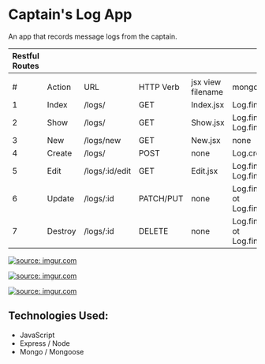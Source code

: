 # Captain's Log App

An app that records message logs from the captain. 


| Restful Routes |  |  |  |  |  |
| ---- | ---- | ---- | ---- | ---- | ---- |
|  |  |  |  |  |  |
| # | Action | URL | HTTP Verb | jsx view filename | mongoose method |
| 1 | Index | /logs/ | GET | Index.jsx | Log.find() |
| 2 | Show | /logs/ | GET | Show.jsx | Log.findOne ot Log.findById |
| 3 | New | /logs/new | GET | New.jsx | none |
| 4 | Create | /logs/ | POST | none | Log.create(req.body) |
| 5 | Edit | /logs/:id/edit | GET | Edit.jsx | Log.findOne ot Log.findById |
| 6 | Update | /logs/:id | PATCH/PUT | none | Log.findOneAndUpdate ot Log.findByIdAndUpdate |
| 7 | Destroy | /logs/:id | DELETE | none | Log.findOneAndDelete ot Log.findByIdAndDelete |

<a href="https://imgur.com/kRp0FdM"><img src="https://i.imgur.com/kRp0FdM.png" title="source: imgur.com" /></a>

<a href="https://imgur.com/2kTntOL"><img src="https://i.imgur.com/2kTntOL.png" title="source: imgur.com" /></a>

<a href="https://imgur.com/64DkuC9"><img src="https://i.imgur.com/64DkuC9.png" title="source: imgur.com" /></a>

## Technologies Used:

* JavaScript
* Express / Node
* Mongo / Mongoose
